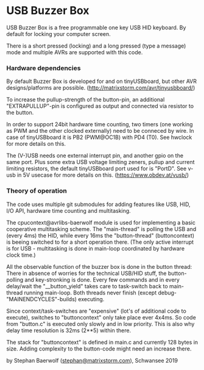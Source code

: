 USB Buzzer Box
==============

USB Buzzer Box is a free programmable one key USB HID keyboard.
By default for locking your computer screen.

There is a short pressed (locking) and a long pressed (type a message) mode
and multiple AVRs are supported with this code.


### Hardware dependencies
By default Buzzer Box is developed for and on tinyUSBboard, but other
AVR designs/platforms are possible.
(http://matrixstorm.com/avr/tinyusbboard/)

To increase the pullup-strength of the button-pin, an additional
"EXTRAPULLUP"-pin is configured as output and connected via resistor to
the button.

In order to support 24bit hardware time counting, two timers (one working
as PWM and the other clocked externally) need to be conneced by wire.
In case of tinyUSBboard it is PB2 (PWM@OC1B) with PD4 (T0).
See hwclock for more details on this.

The (V-)USB needs one external interrupt pin, and another gpio on the
same port. Plus some extra USB voltage limiting zeners, pullup and current
limiting resistors, the default tinyUSBboard port used for is "PortD".
See v-usb in 5V usecase for more details on this. (https://www.obdev.at/vusb/)

### Theory of operation
The code uses multiple git submodules for adding features like USB, HID,
I/O API, hardware time counting and multitasking.

The cpucontext@avrlibs-baerwolf module is used for implementing a basic
cooperative multitasking scheme. The "main-thread" is polling the USB and
(every 4ms) the HID, while every 16ms the "button-thread" (buttoncontext)
is beeing switched to for a short operation there.
(The only active interrupt is for USB - multitasking is done in main-loop
coordinated by hardware clock time.)

All the observable function of the buzzer box is done in the button thread:
There in absence of worries for the technical USB/HID stuff, the button-
polling and key-stronking is done.
Every few commands and in every delay/wait the "__button_yield" takes
care to task-switch back to main-thread running main-loop.
Both threads never finish (except debug-"MAINENDCYCLES"-builds) executing.

Since context/task-switches are "expensive" (lot's of additional code to
execute), switches to "buttoncontext" only take place ever 4x4ms. 
So code from "button.c" is executed only slowly and in low priority.
This is also why delay time resolution is 32ms (2**5) within there. 

The stack for "buttoncontext" is defined in main.c and currently 128 bytes
in size. Adding complexity to the button-code might need an increase there.


by Stephan Baerwolf (stephan@matrixstorm.com), Schwansee 2019
